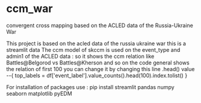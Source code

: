 # ccm_war
convergent cross mapping based on the ACLED data of the Russia-Ukraine War

This project is based on the acled data of the russia ukraine war this is a streamlit data 
The ccm model of skccm is used on the event_type and admin1 of the ACLED data :
so it shows the ccm relation like Battles@Belgorod vs Battles@Kherson and so on the code general shows the relation of first 100 
you can change it by changing this line .head() value --{ top_labels = df['event_label'].value_counts().head(100).index.tolist() }


For installation of packages use :
          pip install streamlit pandas numpy seaborn matplotlib pyEDM

